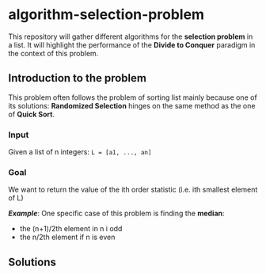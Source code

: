 # algorithm-selection-problem

This repository will gather different algorithms for the **selection problem** in a list. It will highlight the performance of the **Divide to Conquer** paradigm in the context of this problem.

## Introduction to the problem

This problem often follows the problem of sorting list mainly because one of its solutions: **Randomized Selection** hinges on the same method as the one of **Quick Sort**.

### Input

Given a list of n integers: `L = [a1, ..., an]`

### Goal 

We want to return the value of the ith order statistic (i.e. ith smallest element of L)

***Example***: One specific case of this problem is finding the **median**:
- the (n+1)/2th element in n i odd
- the n/2th element if n is even

## Solutions

